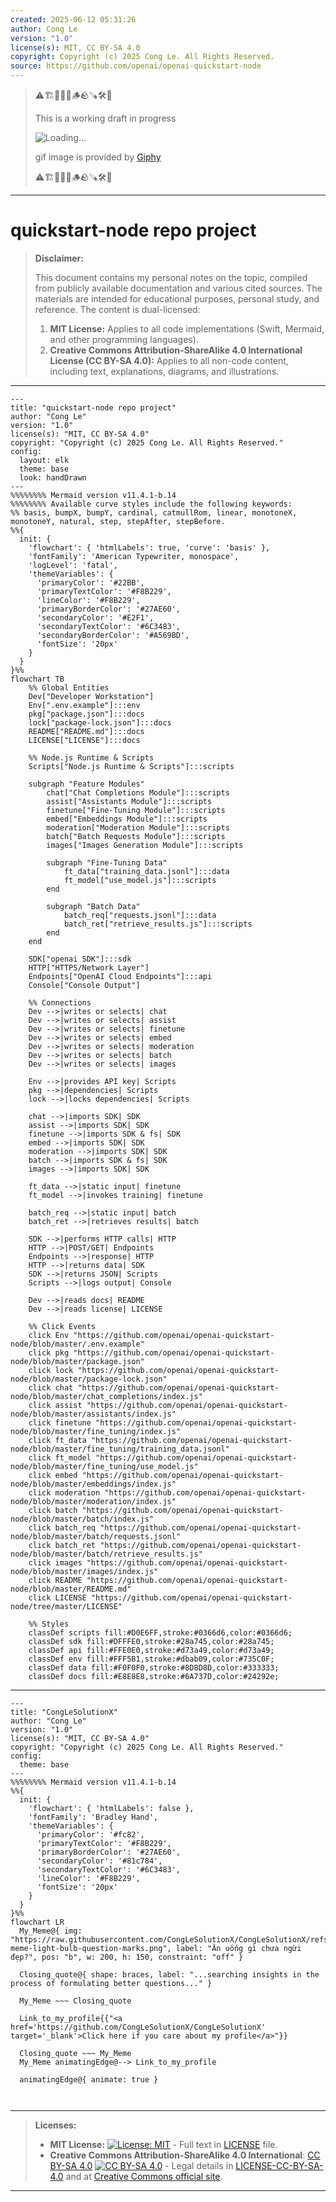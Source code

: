 ```yaml
---
created: 2025-06-12 05:31:26
author: Cong Le
version: "1.0"
license(s): MIT, CC BY-SA 4.0
copyright: Copyright (c) 2025 Cong Le. All Rights Reserved.
source: https://github.com/openai/openai-quickstart-node
---
```



> ⚠️🏗️🚧🦺🧱🪵🪨🪚🛠️👷
> 
> This is a working draft in progress
> 
> ![Loading...](https://media0.giphy.com/media/v1.Y2lkPTc5MGI3NjExbHRueDd5emlqMDJ6cXlwYjE3cDRubW5xNnlnYjFycXl0N250M2czYiZlcD12MV9pbnRlcm5hbF9naWZfYnlfaWQmY3Q9Zw/rJfbtwFkD3iYg4NI8b/giphy.gif)
>
> gif image is provided by [Giphy](https://giphy.com)
> 
> ⚠️🏗️🚧🦺🧱🪵🪨🪚🛠️👷


----




# quickstart-node repo project
> **Disclaimer:**
>
> This document contains my personal notes on the topic,
> compiled from publicly available documentation and various cited sources.
> The materials are intended for educational purposes, personal study, and reference.
> The content is dual-licensed:
> 1. **MIT License:** Applies to all code implementations (Swift, Mermaid, and other programming languages).
> 2. **Creative Commons Attribution-ShareAlike 4.0 International License (CC BY-SA 4.0):** Applies to all non-code content, including text, explanations, diagrams, and illustrations.
---




```mermaid
---
title: "quickstart-node repo project"
author: "Cong Le"
version: "1.0"
license(s): "MIT, CC BY-SA 4.0"
copyright: "Copyright (c) 2025 Cong Le. All Rights Reserved."
config:
  layout: elk
  theme: base
  look: handDrawn
---
%%%%%%%% Mermaid version v11.4.1-b.14
%%%%%%%% Available curve styles include the following keywords:
%% basis, bumpX, bumpY, cardinal, catmullRom, linear, monotoneX, monotoneY, natural, step, stepAfter, stepBefore.
%%{
  init: {
    'flowchart': { 'htmlLabels': true, 'curve': 'basis' },
    'fontFamily': 'American Typewriter, monospace',
    'logLevel': 'fatal',
    'themeVariables': {
      'primaryColor': '#22BB',
      'primaryTextColor': '#F8B229',
      'lineColor': '#F8B229',
      'primaryBorderColor': '#27AE60',
      'secondaryColor': '#E2F1',
      'secondaryTextColor': '#6C3483',
      'secondaryBorderColor': '#A569BD',
      'fontSize': '20px'
    }
  }
}%%
flowchart TB
    %% Global Entities
    Dev["Developer Workstation"] 
    Env[".env.example"]:::env
    pkg["package.json"]:::docs
    lock["package-lock.json"]:::docs
    README["README.md"]:::docs
    LICENSE["LICENSE"]:::docs

    %% Node.js Runtime & Scripts
    Scripts["Node.js Runtime & Scripts"]:::scripts

    subgraph "Feature Modules"
        chat["Chat Completions Module"]:::scripts
        assist["Assistants Module"]:::scripts
        finetune["Fine-Tuning Module"]:::scripts
        embed["Embeddings Module"]:::scripts
        moderation["Moderation Module"]:::scripts
        batch["Batch Requests Module"]:::scripts
        images["Images Generation Module"]:::scripts

        subgraph "Fine-Tuning Data"
            ft_data["training_data.jsonl"]:::data
            ft_model["use_model.js"]:::scripts
        end

        subgraph "Batch Data"
            batch_req["requests.jsonl"]:::data
            batch_ret["retrieve_results.js"]:::scripts
        end
    end

    SDK["openai SDK"]:::sdk
    HTTP["HTTPS/Network Layer"] 
    Endpoints["OpenAI Cloud Endpoints"]:::api
    Console["Console Output"]

    %% Connections
    Dev -->|writes or selects| chat
    Dev -->|writes or selects| assist
    Dev -->|writes or selects| finetune
    Dev -->|writes or selects| embed
    Dev -->|writes or selects| moderation
    Dev -->|writes or selects| batch
    Dev -->|writes or selects| images

    Env -->|provides API key| Scripts
    pkg -->|dependencies| Scripts
    lock -->|locks dependencies| Scripts

    chat -->|imports SDK| SDK
    assist -->|imports SDK| SDK
    finetune -->|imports SDK & fs| SDK
    embed -->|imports SDK| SDK
    moderation -->|imports SDK| SDK
    batch -->|imports SDK & fs| SDK
    images -->|imports SDK| SDK

    ft_data -->|static input| finetune
    ft_model -->|invokes training| finetune

    batch_req -->|static input| batch
    batch_ret -->|retrieves results| batch

    SDK -->|performs HTTP calls| HTTP
    HTTP -->|POST/GET| Endpoints
    Endpoints -->|response| HTTP
    HTTP -->|returns data| SDK
    SDK -->|returns JSON| Scripts
    Scripts -->|logs output| Console

    Dev -->|reads docs| README
    Dev -->|reads license| LICENSE

    %% Click Events
    click Env "https://github.com/openai/openai-quickstart-node/blob/master/.env.example"
    click pkg "https://github.com/openai/openai-quickstart-node/blob/master/package.json"
    click lock "https://github.com/openai/openai-quickstart-node/blob/master/package-lock.json"
    click chat "https://github.com/openai/openai-quickstart-node/blob/master/chat_completions/index.js"
    click assist "https://github.com/openai/openai-quickstart-node/blob/master/assistants/index.js"
    click finetune "https://github.com/openai/openai-quickstart-node/blob/master/fine_tuning/index.js"
    click ft_data "https://github.com/openai/openai-quickstart-node/blob/master/fine_tuning/training_data.jsonl"
    click ft_model "https://github.com/openai/openai-quickstart-node/blob/master/fine_tuning/use_model.js"
    click embed "https://github.com/openai/openai-quickstart-node/blob/master/embeddings/index.js"
    click moderation "https://github.com/openai/openai-quickstart-node/blob/master/moderation/index.js"
    click batch "https://github.com/openai/openai-quickstart-node/blob/master/batch/index.js"
    click batch_req "https://github.com/openai/openai-quickstart-node/blob/master/batch/requests.jsonl"
    click batch_ret "https://github.com/openai/openai-quickstart-node/blob/master/batch/retrieve_results.js"
    click images "https://github.com/openai/openai-quickstart-node/blob/master/images/index.js"
    click README "https://github.com/openai/openai-quickstart-node/blob/master/README.md"
    click LICENSE "https://github.com/openai/openai-quickstart-node/tree/master/LICENSE"

    %% Styles
    classDef scripts fill:#D0E6FF,stroke:#0366d6,color:#0366d6;
    classDef sdk fill:#DFFFE0,stroke:#28a745,color:#28a745;
    classDef api fill:#FFE0E0,stroke:#d73a49,color:#d73a49;
    classDef env fill:#FFF5B1,stroke:#dbab09,color:#735C0F;
    classDef data fill:#F0F0F0,stroke:#8D8D8D,color:#333333;
    classDef docs fill:#E8E8E8,stroke:#6A737D,color:#24292e;

```

----

<!-- 
```mermaid
%% Current Mermaid version
info
```  -->


```mermaid
---
title: "CongLeSolutionX"
author: "Cong Le"
version: "1.0"
license(s): "MIT, CC BY-SA 4.0"
copyright: "Copyright (c) 2025 Cong Le. All Rights Reserved."
config:
  theme: base
---
%%%%%%%% Mermaid version v11.4.1-b.14
%%{
  init: {
    'flowchart': { 'htmlLabels': false },
    'fontFamily': 'Bradley Hand',
    'themeVariables': {
      'primaryColor': '#fc82',
      'primaryTextColor': '#F8B229',
      'primaryBorderColor': '#27AE60',
      'secondaryColor': '#81c784',
      'secondaryTextColor': '#6C3483',
      'lineColor': '#F8B229',
      'fontSize': '20px'
    }
  }
}%%
flowchart LR
  My_Meme@{ img: "https://raw.githubusercontent.com/CongLeSolutionX/CongLeSolutionX/refs/heads/main/assets/images/My-meme-light-bulb-question-marks.png", label: "Ăn uống gì chưa ngừi đẹp?", pos: "b", w: 200, h: 150, constraint: "off" }

  Closing_quote@{ shape: braces, label: "...searching insights in the process of formulating better questions..." }
    
  My_Meme ~~~ Closing_quote
    
  Link_to_my_profile{{"<a href='https://github.com/CongLeSolutionX/CongLeSolutionX' target='_blank'>Click here if you care about my profile</a>"}}

  Closing_quote ~~~ My_Meme
  My_Meme animatingEdge@--> Link_to_my_profile
  
  animatingEdge@{ animate: true }



```

---
>**Licenses:**
>
>- **MIT License:**  [![License: MIT](https://img.shields.io/badge/License-MIT-yellow.svg)](LICENSE) - Full text in [LICENSE](LICENSE) file.
>- **Creative Commons Attribution-ShareAlike 4.0 International**: [CC BY-SA 4.0](https://creativecommons.org/licenses/by-sa/4.0/) [![CC BY-SA 4.0](https://licensebuttons.net/l/by-sa/4.0/88x31.png)](https://creativecommons.org/licenses/by-sa/4.0/) - Legal details in [LICENSE-CC-BY-SA-4.0](THE_PAST/LICENSE-CC-BY-SA-4.0) and at [Creative Commons official site](https://creativecommons.org/licenses/by-sa/4.0/).
>
---
